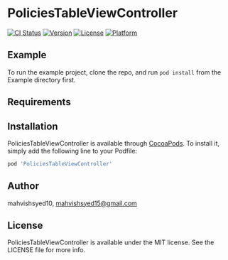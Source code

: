 # PoliciesTableViewController

[![CI Status](https://img.shields.io/travis/mahvishsyed10/PoliciesTableViewController.svg?style=flat)](https://travis-ci.org/mahvishsyed10/PoliciesTableViewController)
[![Version](https://img.shields.io/cocoapods/v/PoliciesTableViewController.svg?style=flat)](https://cocoapods.org/pods/PoliciesTableViewController)
[![License](https://img.shields.io/cocoapods/l/PoliciesTableViewController.svg?style=flat)](https://cocoapods.org/pods/PoliciesTableViewController)
[![Platform](https://img.shields.io/cocoapods/p/PoliciesTableViewController.svg?style=flat)](https://cocoapods.org/pods/PoliciesTableViewController)

## Example

To run the example project, clone the repo, and run `pod install` from the Example directory first.

## Requirements

## Installation

PoliciesTableViewController is available through [CocoaPods](https://cocoapods.org). To install
it, simply add the following line to your Podfile:

```ruby
pod 'PoliciesTableViewController'
```

## Author

mahvishsyed10, mahvishsyed15@gmail.com

## License

PoliciesTableViewController is available under the MIT license. See the LICENSE file for more info.
